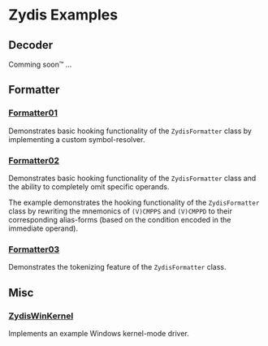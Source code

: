 <!-- (c) https://github.com/MontiCore/monticore -->
# Zydis Examples

## Decoder

Comming soon™ ...

## Formatter

### [Formatter01](./Formatter01.c)
Demonstrates basic hooking functionality of the `ZydisFormatter` class by implementing a custom symbol-resolver.

### [Formatter02](./Formatter02.c)
Demonstrates basic hooking functionality of the `ZydisFormatter` class and the ability to completely omit specific operands. 

The example demonstrates the hooking functionality of the `ZydisFormatter` class by rewriting the mnemonics of `(V)CMPPS` and `(V)CMPPD` to their corresponding alias-forms (based on the condition encoded in the immediate operand).

### [Formatter03](./Formatter03.c)
Demonstrates the tokenizing feature of the `ZydisFormatter` class.

## Misc

### [ZydisWinKernel](./ZydisWinKernel.c)
Implements an example Windows kernel-mode driver.
